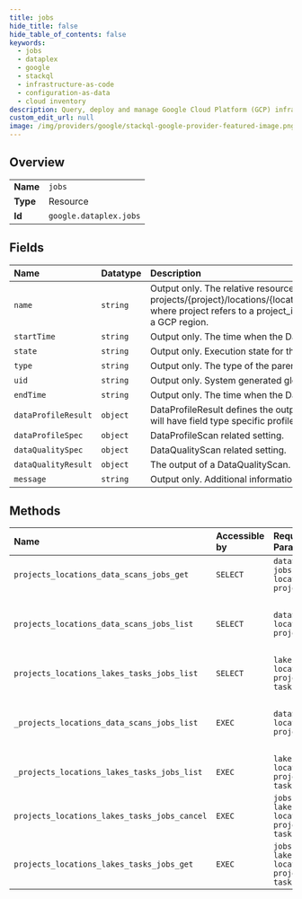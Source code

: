 ```yaml
---
title: jobs
hide_title: false
hide_table_of_contents: false
keywords:
  - jobs
  - dataplex
  - google    
  - stackql
  - infrastructure-as-code
  - configuration-as-data
  - cloud inventory
description: Query, deploy and manage Google Cloud Platform (GCP) infrastructure and resources using SQL
custom_edit_url: null
image: /img/providers/google/stackql-google-provider-featured-image.png
---
```

  
    

## Overview
<table><tbody>
<tr><td><b>Name</b></td><td><code>jobs</code></td></tr>
<tr><td><b>Type</b></td><td>Resource</td></tr>
<tr><td><b>Id</b></td><td><code>google.dataplex.jobs</code></td></tr>
</tbody></table>

## Fields
| Name | Datatype | Description |
|:-----|:---------|:------------|
| `name` | `string` | Output only. The relative resource name of the DataScanJob, of the form: projects/&#123;project&#125;/locations/&#123;location_id&#125;/dataScans/&#123;datascan_id&#125;/jobs/&#123;job_id&#125;, where project refers to a project_id or project_number and location_id refers to a GCP region. |
| `startTime` | `string` | Output only. The time when the DataScanJob was started. |
| `state` | `string` | Output only. Execution state for the DataScanJob. |
| `type` | `string` | Output only. The type of the parent DataScan. |
| `uid` | `string` | Output only. System generated globally unique ID for the DataScanJob. |
| `endTime` | `string` | Output only. The time when the DataScanJob ended. |
| `dataProfileResult` | `object` | DataProfileResult defines the output of DataProfileScan. Each field of the table will have field type specific profile result. |
| `dataProfileSpec` | `object` | DataProfileScan related setting. |
| `dataQualitySpec` | `object` | DataQualityScan related setting. |
| `dataQualityResult` | `object` | The output of a DataQualityScan. |
| `message` | `string` | Output only. Additional information about the current state. |
## Methods
| Name | Accessible by | Required Params | Description |
|:-----|:--------------|:----------------|:------------|
| `projects_locations_data_scans_jobs_get` | `SELECT` | `dataScansId, jobsId, locationsId, projectsId` | Gets a DataScanJob resource. |
| `projects_locations_data_scans_jobs_list` | `SELECT` | `dataScansId, locationsId, projectsId` | Lists DataScanJobs under the given DataScan. |
| `projects_locations_lakes_tasks_jobs_list` | `SELECT` | `lakesId, locationsId, projectsId, tasksId` | Lists Jobs under the given task. |
| `_projects_locations_data_scans_jobs_list` | `EXEC` | `dataScansId, locationsId, projectsId` | Lists DataScanJobs under the given DataScan. |
| `_projects_locations_lakes_tasks_jobs_list` | `EXEC` | `lakesId, locationsId, projectsId, tasksId` | Lists Jobs under the given task. |
| `projects_locations_lakes_tasks_jobs_cancel` | `EXEC` | `jobsId, lakesId, locationsId, projectsId, tasksId` | Cancel jobs running for the task resource. |
| `projects_locations_lakes_tasks_jobs_get` | `EXEC` | `jobsId, lakesId, locationsId, projectsId, tasksId` | Get job resource. |
